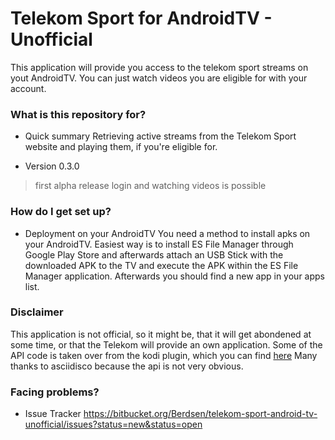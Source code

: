 # Telekom Sport for AndroidTV - Unofficial #

This application will provide you access to the telekom sport streams on yout AndroidTV.
You can just watch videos you are eligible for with your account. 

### What is this repository for? ###

* Quick summary
Retrieving active streams from the Telekom Sport website and playing them, if you're eligible for.

* Version 0.3.0
> first alpha release
> login and watching videos is possible

### How do I get set up? ###

* Deployment on your AndroidTV
You need a method to install apks on your AndroidTV.
Easiest way is to install ES File Manager through Google Play Store and afterwards attach an USB Stick with the downloaded APK to the TV and execute the APK within the ES File Manager application.
Afterwards you should find a new app in your apps list.

### Disclaimer ###

This application is not official, so it might be, that it will get abondened at some time, or that the Telekom will provide an own application.
Some of the API code is taken over from the kodi plugin, which you can find [here](https://github.com/asciidisco/plugin.video.telekom-sport)
Many thanks to asciidisco because the api is not very obvious.

### Facing problems? ###

* Issue Tracker
https://bitbucket.org/Berdsen/telekom-sport-android-tv-unofficial/issues?status=new&status=open

